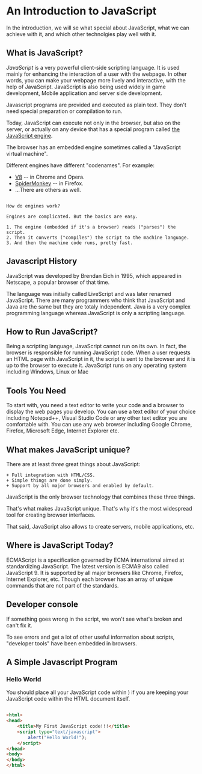 # An Introduction to JavaScript

In the introduction, we will se what special about JavaScript, what we can achieve with it, and which other technolgies play well with it.


## What is JavaScript?

*JavaScript* is a very powerful client-side scripting language. It is used mainly for enhancing the interaction of a user with the webpage. In other words, you can make your webpage more lively and interactive, with the help of JavaScript. JavaScript is also being used widely in game development, Mobile application and server side development.

Javascript programs are provided and executed as plain text. They don't need special preparation or compilation to run.

Today, JavaScript can execute not only in the browser, but also on the server, or actually on any device that has a special program called [the JavaScript engine](https://en.wikipedia.org/wiki/JavaScript_engine).

The browser has an embedded engine sometimes called a "JavaScript virtual machine".

Different engines have different "codenames". For example:

- [V8](https://en.wikipedia.org/wiki/V8_(JavaScript_engine)) -- in Chrome and Opera.
- [SpiderMonkey](https://en.wikipedia.org/wiki/SpiderMonkey) -- in Firefox.
- ...There are others as well.


```smart header="How do engines work?"

How do engines work?

Engines are complicated. But the basics are easy.

1. The engine (embedded if it's a browser) reads ("parses") the script.
2. Then it converts ("compiles") the script to the machine language.
3. And then the machine code runs, pretty fast.

```

## Javascript History

JavaScript was developed by Brendan Eich in 1995, which appeared in Netscape, a popular browser of that time.

The language was initially called LiveScript and was later renamed JavaScript. There are many programmers who think that JavaScript and Java are the same but they are totaly independent. Java is a very complex programming language whereas JavaScript is only a scripting language.


## How to Run JavaScript?

Being a scripting language, JavaScript cannot run on its own. In fact, the browser is responsible for running JavaScript code. When a user requests an HTML page with JavaScript in it, the script is sent to the browser and it is up to the browser to execute it. JavaScript runs on any operating system including Windows, Linux or Mac


## Tools You Need

To start with, you need a text editor to write your code and a browser to display the web pages you develop. You can use a text editor of your choice including Notepad++, Visual Studio Code  or any other text editor you are comfortable with. You can use any web browser including Google Chrome, Firefox, Microsoft Edge, Internet Explorer etc.


## What makes JavaScript unique?

There are at least *three* great things about JavaScript:

```compare
+ Full integration with HTML/CSS.
+ Simple things are done simply.
+ Support by all major browsers and enabled by default.
```
JavaScript is the only browser technology that combines these three things.

That's what makes JavaScript unique. That's why it's the most widespread tool for creating browser interfaces.

That said, JavaScript also allows to create servers, mobile applications, etc.

## Where is JavaScript Today?

ECMAScript is a specification governed by ECMA international aimed at standardizing JavaScript. The latest version is ECMA9 also called JavaScript 9. It is supported by all major browsers like Chrome, Firefox, Internet Explorer, etc. Though each browser has an array of unique commands that are not part of the standards.


## Developer console

If something goes wrong in the script, we won't see what's broken and can't fix it.

To see errors and get a lot of other useful information about scripts, "developer tools" have been embedded in browsers.

## A Simple Javascript Program

### Hello World

You should place all your JavaScript code within <script> tags (<script> and </script>) if you are keeping your JavaScript code within the HTML document itself.

```html run height=100

<html>
<head>
	<title>My First JavaScript code!!!</title>
	<script type="text/javascript">
		alert("Hello World!");
	</script>
</head>
<body>
</body>
</html>

```
